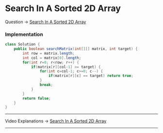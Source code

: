 # Search In A Sorted 2D Array
Question -> [Search In A Sorted 2D Array](https://leetcode.com/problems/search-a-2d-matrix/)    

### Implementation
```java
class Solution {
    public boolean searchMatrix(int[][] matrix, int target) {
        int row = matrix.length;
        int col = matrix[0].length; 
        for(int r=0; r<row; r++) {
            if(matrix[r][col-1] >= target) {
                for(int c=col-1; c>=0; c--) {
                    if(matrix[r][c] == target) return true;
                }
                break;
            }
        }
        return false;
    }
}
```
---
Video Explanations -> [Search In A Sorted 2D Array](https://youtu.be/5vP0-g94xEA?list=PL-Jc9J83PIiFkOETg2Ybq-FMuJjkZSGeH)   
<hr>
